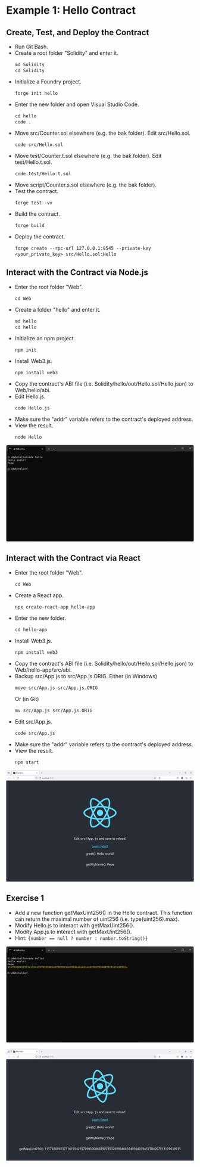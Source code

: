 # Example 1: Hello Contract

## Create, Test, and Deploy the Contract
+ Run Git Bash.
+ Create a root folder "Solidity" and enter it.
  ```
  md Solidity
  cd Solidity
  ```
+ Initialize a Foundry project.
  ```
  forge init hello
  ```
+ Enter the new folder and open Visual Studio Code.
  ```
  cd hello
  code .
  ```
+ Move src/Counter.sol elsewhere (e.g. the bak folder). Edit src/Hello.sol.
  ```
  code src/Hello.sol
  ```
+ Move test/Counter.t.sol elsewhere (e.g. the bak folder). Edit test/Hello.t.sol.
  ```
  code test/Hello.t.sol
  ```
+ Move script/Counter.s.sol elsewhere (e.g. the bak folder).
+ Test the contract.
  ```
  forge test -vv
  ```
+ Build the contract.
  ```
  forge build
  ```
+ Deploy the contract.
  ```
  forge create --rpc-url 127.0.0.1:8545 --private-key <your_private_key> src/Hello.sol:Hello
  ```

## Interact with the Contract via Node.js
+ Enter the root folder "Web".
  ```
  cd Web
  ```
+ Create a folder "hello" and enter it.
  ```
  md hello
  cd hello
  ```
+ Initialize an npm project.
  ```
  npm init
  ```
+ Install Web3.js.
  ```
  npm install web3
  ```
+ Copy the contract's ABI file (i.e. Solidity/hello/out/Hello.sol/Hello.json) to Web/hello/abi.
+ Edit Hello.js.
  ```
  code Hello.js
  ```
+ Make sure the "addr" variable refers to the contract's deployed address.
+ View the result.
  ```
  node Hello
  ```

![image](/solidity/img/hello.png)

## Interact with the Contract via React
+ Enter the root folder "Web".
  ```
  cd Web
  ```
+ Create a React app.
  ```
  npx create-react-app hello-app
  ```
+ Enter the new folder.
  ```
  cd hello-app
  ```
+ Install Web3.js.
  ```
  npm install web3
  ```
+ Copy the contract's ABI file (i.e. Solidity/hello/out/Hello.sol/Hello.json) to Web/hello-app/src/abi.
+ Backup src/App.js to src/App.js.ORIG.
  Either (in Windows)
  ```
  move src/App.js src/App.js.ORIG
  ```
  Or (in Git)
  ```
  mv src/App.js src/App.js.ORIG
  ```
+ Edit src/App.js.
  ```
  code src/App.js
  ```
+ Make sure the "addr" variable refers to the contract's deployed address.
+ View the result.
  ```
  npm start
  ```

![image](/solidity/img/hello-app.png)

## Exercise 1
+ Add a new function getMaxUint256() in the Hello contract. This function can return the maximal number of uint256 (i.e. type(uint256).max).
+ Modify Hello.js to interact with getMaxUint256().
+ Modity App.js to interact with getMaxUint256().
+ Hint: `{number == null ? number : number.toString()}`

![image](/solidity/img/hello2.png)

![image](/solidity/img/hello2-app.png)
